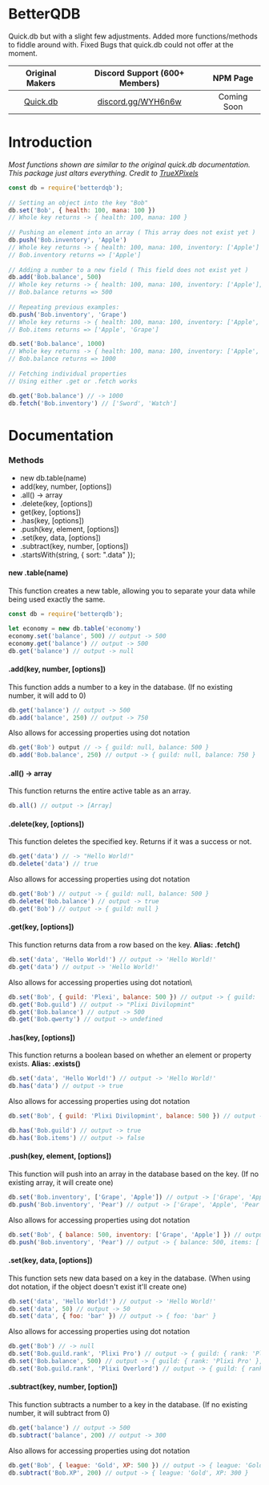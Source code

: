 # BetterQDB
Quick.db but with a slight few adjustments.
Added more functions/methods to fiddle around with.
Fixed Bugs that quick.db could not offer at the moment.

|                   Original Makers                  	| Discord Support (600+ Members) 	|   NPM Page  	|
|:--------------------------------------------------:	|:------------------------------:	|:-----------:	|
| [Quick.db](https://www.npmjs.com/package/quick.db) 	|[discord.gg/WYH6n6w](https://discord.gg/WYH6n6w)| Coming Soon 	|

# Introduction
*Most functions shown are similar to the original quick.db documentation.*
*This package just altars everything. Credit to [TrueXPixels](https://discord.gg/plexidev)*


```js
const db = require('betterdqb');
 
// Setting an object into the key "Bob"
db.set('Bob', { health: 100, mana: 100 })
// Whole key returns -> { health: 100, mana: 100 }
 
// Pushing an element into an array ( This array does not exist yet )
db.push('Bob.inventory', 'Apple')
// Whole key returns -> { health: 100, mana: 100, inventory: ['Apple'] }
// Bob.inventory returns => ['Apple']
 
// Adding a number to a new field ( This field does not exist yet )
db.add('Bob.balance', 500)
// Whole key returns -> { health: 100, mana: 100, inventory: ['Apple'], balance: 500 }
// Bob.balance returns => 500
 
// Repeating previous examples:
db.push('Bob.inventory', 'Grape')
// Whole key returns -> { health: 100, mana: 100, inventory: ['Apple', 'Grape'], balance: 500 }
// Bob.items returns => ['Apple', 'Grape']

db.set('Bob.balance', 1000)
// Whole key returns -> { health: 100, mana: 100, inventory: ['Apple', 'Grape'], balance: 1000 }
// Bob.balance returns => 1000
 
// Fetching individual properties
// Using either .get or .fetch works

db.get('Bob.balance') // -> 1000
db.fetch('Bob.inventory') // ['Sword', 'Watch']
```

# Documentation

### Methods
- new db.table(name)
- add(key, number, [options])
- .all() -> array
- .delete(key, [options])
- get(key, [options])
- .has(key, [options])
- .push(key, element, [options])
- .set(key, data, [options])
- .subtract(key, number, [options])
- .startsWith(string, { sort: ".data" });

#### new .table(name) 
This function creates a new table, allowing you to separate your data while being used exactly the same.
```js
const db = require('betterqdb');

let economy = new db.table('economy')
economy.set('balance', 500) // output -> 500
economy.get('balance') // output -> 500
db.get('balance') // output -> null
```

#### .add(key, number, [options])
This function adds a number to a key in the database. (If no existing number, it will add to 0)
```js
db.get('balance') // output -> 500
db.add('balance', 250) // output -> 750
```
Also allows for accessing properties using dot notation
```js
db.get('Bob') output // -> { guild: null, balance: 500 }
db.add('Bob.balance', 250) // output -> { guild: null, balance: 750 }
```

#### .all() -> array
This function returns the entire active table as an array.
```js
db.all() // output -> [Array]
```

#### .delete(key, [options])
This function deletes the specified key. Returns if it was a success or not.
```js
db.get('data') // -> "Hello World!"
db.delete('data') // true
```
Also allows for accessing properties using dot notation
```js
db.get('Bob') // output -> { guild: null, balance: 500 }
db.delete('Bob.balance') // output -> true
db.get('Bob') // output -> { guild: null }
```

#### .get(key, [options])
This function returns data from a row based on the key. **Alias: .fetch()**
```js
db.set('data', 'Hello World!') // output -> 'Hello World!'
db.get('data') // output -> 'Hello World!'
```
Also allows for accessing properties using dot notation\
```js
db.set('Bob', { guild: 'Plexi', balance: 500 }) // output -> { guild: 'Plixi Divilopmint', balance: 500 }
db.get('Bob.guild') // output -> "Plixi Divilopmint"
db.get('Bob.balance') // output -> 500
db.get('Bob.qwerty') // output -> undefined
```

#### .has(key, [options])
This function returns a boolean based on whether an element or property exists. **Alias: .exists()**
```js
db.set('data', 'Hello World!') // output -> 'Hello World!'
db.has('data') // output -> true
```
Also allows for accessing properties using dot notation
```js
db.set('Bob', { guild: 'Plixi Divilopmint', balance: 500 }) // output -> { guild: 'Plixi Divilopmint', balance: 500 }

db.has('Bob.guild') // output -> true
db.has('Bob.items') // output -> false
```

#### .push(key, element, [options])
This function will push into an array in the database based on the key. (If no existing array, it will create one)
```js
db.set('Bob.inventory', ['Grape', 'Apple']) // output -> ['Grape', 'Apple']
db.push('Bob.inventory', 'Pear') // output -> ['Grape', 'Apple', 'Pear']
```
Also allows for accessing properties using dot notation
```js
db.set('Bob', { balance: 500, inventory: ['Grape', 'Apple'] }) // output -> { balance: 500, inventory: ['Grape', 'Apple'] }
db.push('Bob.inventory', 'Pear') // output -> { balance: 500, items: ['Grape', 'Apple', 'Pear'] }
```

#### .set(key, data, [options])
This function sets new data based on a key in the database. (When using dot notation, if the object doesn't exist it'll create one)
```js
db.set('data', 'Hello World!') // output -> 'Hello World!'
db.set('data', 50) // output -> 50
db.set('data', { foo: 'bar' }) // output -> { foo: 'bar' }
```
Also allows for accessing properties using dot notation
```js
db.get('Bob') // -> null
db.set('Bob.guild.rank', 'Plixi Pro') // output -> { guild: { rank: 'Plixi Pro' } }
db.set('Bob.balance', 500) // output -> { guild: { rank: 'Plixi Pro' }, balance: 500 }
db.set('Bob.guild.rank', 'Plixi Overlord') // output -> { guild: { rank: 'Plixi Overlord' }, balance: 500 }
```

#### .subtract(key, number, [option])
This function subtracts a number to a key in the database. (If no existing number, it will subtract from 0)
```js
db.get('balance') // output -> 500
db.subtract('balance', 200) // output -> 300
```
Also allows for accessing properties using dot notation
```js
db.get('Bob', { league: 'Gold', XP: 500 }) // output -> { league: 'Gold', XP: 500 }
db.subtract('Bob.XP', 200) // output -> { league: 'Gold', XP: 300 }
```
